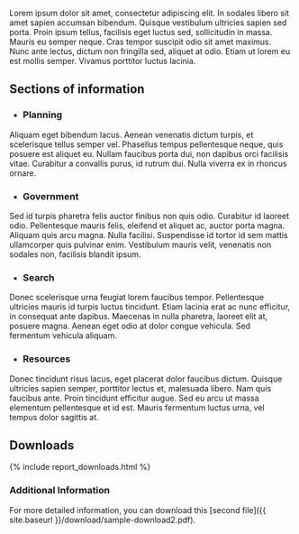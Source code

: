 Lorem ipsum dolor sit amet, consectetur adipiscing elit. In sodales libero sit amet sapien accumsan bibendum. Quisque vestibulum ultricies sapien sed porta. Proin ipsum tellus, facilisis eget luctus sed, sollicitudin in massa. Mauris eu semper neque. Cras tempor suscipit odio sit amet maximus. Nunc ante lectus, dictum non fringilla sed, aliquet at odio. Etiam ut lorem eu est mollis semper. Vivamus porttitor luctus lacinia.

## Sections of information

* ### Planning
Aliquam eget bibendum lacus. Aenean venenatis dictum turpis, et scelerisque tellus semper vel. Phasellus tempus pellentesque neque, quis posuere est aliquet eu. Nullam faucibus porta dui, non dapibus orci facilisis vitae. Curabitur a convallis purus, id rutrum dui. Nulla viverra ex in rhoncus ornare.

* ### Government
Sed id turpis pharetra felis auctor finibus non quis odio. Curabitur id laoreet odio. Pellentesque mauris felis, eleifend et aliquet ac, auctor porta magna. Aliquam quis arcu magna. Nulla facilisi. Suspendisse id tortor id sem mattis ullamcorper quis pulvinar enim. Vestibulum mauris velit, venenatis non sodales non, facilisis blandit ipsum.

* ### Search
Donec scelerisque urna feugiat lorem faucibus tempor. Pellentesque ultricies mauris id turpis luctus tincidunt. Etiam lacinia erat ac nunc efficitur, in consequat ante dapibus. Maecenas in nulla pharetra, laoreet elit at, posuere magna. Aenean eget odio at dolor congue vehicula. Sed fermentum vehicula aliquam.

* ### Resources
Donec tincidunt risus lacus, eget placerat dolor faucibus dictum. Quisque ultricies sapien semper, porttitor lectus et, malesuada libero. Nam quis faucibus ante. Proin tincidunt efficitur augue. Sed eu arcu ut massa elementum pellentesque et id est. Mauris fermentum luctus urna, vel tempus dolor sagittis at.

## Downloads

{% include report_downloads.html %}

### Additional Information
For more detailed information, you can download this [second file]({{ site.baseurl }}/download/sample-download2.pdf).
